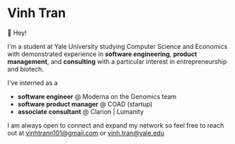# Vinh Tran

👋 Hey! 

I'm a student at Yale University studying Computer Science and Economics with demonstrated experience in **software engineering**, **product management**, and **consulting** with a particular interest in entrepreneurship and biotech.

I've interned as a
- **software engineer** @ Moderna on the Genomics team
- **software product manager** @ COAD (startup)
- **associate consultant** @ Clarion | Lumanity

I am always open to connect and expand my network so feel free to reach out at vinhtrann101@gmail.com or vinh.tran@yale.edu

<!--
**vinh-tran1/vinh-tran1** is a ✨ _special_ ✨ repository because its `README.md` (this file) appears on your GitHub profile.

[![Top Langs](https://github-readme-stats.vercel.app/api/top-langs/?username=vinh-tran1&layout=compact&theme=dracula)](https://github.com/anuraghazra/github-readme-stats)

Here are some ideas to get you started:

- 🔭 I’m currently working on ...
- 🌱 I’m currently learning ...
- 👯 I’m looking to collaborate on ...
- 🤔 I’m looking for help with ...
- 💬 Ask me about ...
- 📫 How to reach me: ...
- 😄 Pronouns: ...
- ⚡ Fun fact: ...
-->
